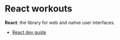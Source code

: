 # React workouts

**React**: the library for web and native user interfaces.

- [React dev guide](https://react.dev/)